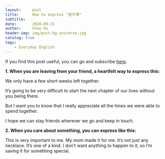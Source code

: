 ```yaml
---
layout:     post
title:      How to express "舍不得"
subtitle:   
date:       2020-09-21
author:     Chao Xu
header-img: img/post-bg-universe.jpg
catalog: true
tags:
    - Everyday English
---
```


If you find this post useful, you can go and subscribe [here](https://www.youtube.com/watch?v=KEGXnPRfnnQ).



**1. When you are leaving from your friend, a heartfelt way to express this:**

We only have a few short weeks left together.

It’s going to be very difficult to start the next chapter of our lives without you being there.

But I want you to know that I really appreciate all the times we were able to spend together.

I hope we can stay friends wherever we go and keep in touch.



**2. When you care about something, you can express like this:**

This is very important to me. My mom made it for me. It’s not just any necklace. It’s one of a kind. I don’t want anything to happen to it, so I’m saving it for something special.